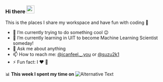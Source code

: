 ### Hi there <a href="https://www.facebook.com/suzu2k1/"><img src="https://media.giphy.com/media/hvRJCLFzcasrR4ia7z/giphy.gif" width="25px"></a>
This is the places I share my workspace and have fun with coding :pig_nose:

- 🔭 I’m currently trying to do something cool :wink:
- 🌱 I’m currently learning in UIT to become Machine Learning Scientist someday!
- 💬 Ask me about anything
- 📫 How to reach me: [@icanfeel._.you](https://www.instagram.com/icanfeel._.you/) or [@suzu2k1](https://www.facebook.com/suzu2k1/)
- ⚡ Fun fact: I :heart: :dog:


📊 **This week I spent my time on**
  <img src="https://github.com/<taolaobd>/<taolaobd>/blob/master/images/codeStats.svg" alt="Alternative Text"/>

<!-- BLOG-POST-LIST:START -->

<!-- BLOG-POST-LIST:END -->

